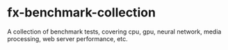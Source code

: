 # fx-benchmark-collection
A collection of benchmark tests, covering cpu, gpu, neural network, media processing, web server performance, etc.
